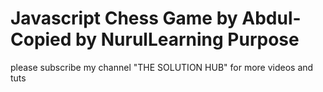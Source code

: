 # Javascript Chess Game by Abdul- Copied by NurulLearning Purpose
please subscribe  my channel "THE SOLUTION HUB" for more videos and tuts

